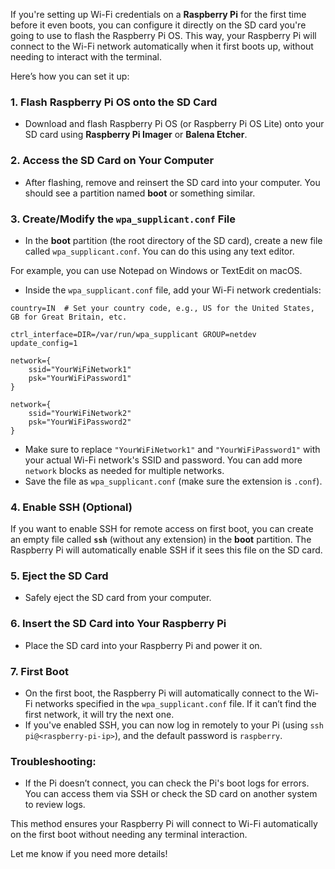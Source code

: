 If you're setting up Wi-Fi credentials on a **Raspberry Pi** for the first time before it even boots, you can configure it directly on the SD card you're going to use to flash the Raspberry Pi OS. This way, your Raspberry Pi will connect to the Wi-Fi network automatically when it first boots up, without needing to interact with the terminal.

Here’s how you can set it up:

### 1. Flash Raspberry Pi OS onto the SD Card
- Download and flash Raspberry Pi OS (or Raspberry Pi OS Lite) onto your SD card using **Raspberry Pi Imager** or **Balena Etcher**.

### 2. Access the SD Card on Your Computer
- After flashing, remove and reinsert the SD card into your computer. You should see a partition named **boot** or something similar.

### 3. Create/Modify the `wpa_supplicant.conf` File
- In the **boot** partition (the root directory of the SD card), create a new file called `wpa_supplicant.conf`. You can do this using any text editor.

For example, you can use Notepad on Windows or TextEdit on macOS.

- Inside the `wpa_supplicant.conf` file, add your Wi-Fi network credentials:

```plaintext
country=IN  # Set your country code, e.g., US for the United States, GB for Great Britain, etc.

ctrl_interface=DIR=/var/run/wpa_supplicant GROUP=netdev
update_config=1

network={
    ssid="YourWiFiNetwork1"
    psk="YourWiFiPassword1"
}

network={
    ssid="YourWiFiNetwork2"
    psk="YourWiFiPassword2"
}
```

- Make sure to replace `"YourWiFiNetwork1"` and `"YourWiFiPassword1"` with your actual Wi-Fi network's SSID and password. You can add more `network` blocks as needed for multiple networks.
- Save the file as `wpa_supplicant.conf` (make sure the extension is `.conf`).

### 4. Enable SSH (Optional)
If you want to enable SSH for remote access on first boot, you can create an empty file called **`ssh`** (without any extension) in the **boot** partition. The Raspberry Pi will automatically enable SSH if it sees this file on the SD card.

### 5. Eject the SD Card
- Safely eject the SD card from your computer.

### 6. Insert the SD Card into Your Raspberry Pi
- Place the SD card into your Raspberry Pi and power it on.

### 7. First Boot
- On the first boot, the Raspberry Pi will automatically connect to the Wi-Fi networks specified in the `wpa_supplicant.conf` file. If it can’t find the first network, it will try the next one.
- If you've enabled SSH, you can now log in remotely to your Pi (using `ssh pi@<raspberry-pi-ip>`), and the default password is `raspberry`.

### Troubleshooting:
- If the Pi doesn’t connect, you can check the Pi's boot logs for errors. You can access them via SSH or check the SD card on another system to review logs.

This method ensures your Raspberry Pi will connect to Wi-Fi automatically on the first boot without needing any terminal interaction.

Let me know if you need more details!

